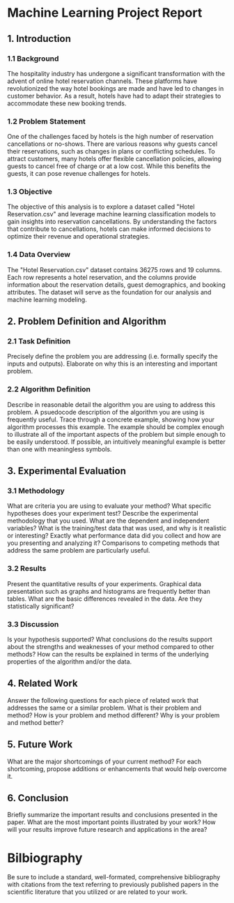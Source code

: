 # Machine Learning Project Report

## 1. Introduction

### 1.1 Background

The hospitality industry has undergone a significant transformation with the advent of online hotel reservation channels. These platforms have revolutionized the way hotel bookings are made and have led to changes in customer behavior. As a result, hotels have had to adapt their strategies to accommodate these new booking trends.

### 1.2 Problem Statement

One of the challenges faced by hotels is the high number of reservation cancellations or no-shows. There are various reasons why guests cancel their reservations, such as changes in plans or conflicting schedules. To attract customers, many hotels offer flexible cancellation policies, allowing guests to cancel free of charge or at a low cost. While this benefits the guests, it can pose revenue challenges for hotels.

### 1.3 Objective

The objective of this analysis is to explore a dataset called "Hotel Reservation.csv" and leverage machine learning classification models to gain insights into reservation cancellations. By understanding the factors that contribute to cancellations, hotels can make informed decisions to optimize their revenue and operational strategies.

### 1.4 Data Overview

The "Hotel Reservation.csv" dataset contains 36275 rows and 19 columns. Each row represents a hotel reservation, and the columns provide information about the reservation details, guest demographics, and booking attributes. The dataset will serve as the foundation for our analysis and machine learning modeling.

## 2. Problem Definition and Algorithm

### 2.1 Task Definition

Precisely define the problem you are addressing (i.e. formally specify the inputs and outputs). Elaborate on why this is an interesting and important problem.

### 2.2 Algorithm Definition

Describe in reasonable detail the algorithm you are using to address this problem. A psuedocode description of the algorithm you are using is frequently useful. Trace through a concrete example, showing how your algorithm processes this example. The example should be complex enough to illustrate all of the important aspects of the problem but simple enough to be easily understood. If possible, an intuitively meaningful example is better than one with meaningless symbols.

## 3. Experimental Evaluation

### 3.1 Methodology

What are criteria you are using to evaluate your method? What specific hypotheses does your experiment test? Describe the experimental methodology that you used. What are the dependent and independent variables? What is the training/test data that was used, and why is it realistic or interesting? Exactly what performance data did you collect and how are you presenting and analyzing it? Comparisons to competing methods that address the same problem are particularly useful.

### 3.2 Results

Present the quantitative results of your experiments. Graphical data presentation such as graphs and histograms are frequently better than tables. What are the basic differences revealed in the data. Are they statistically significant?

### 3.3 Discussion

Is your hypothesis supported? What conclusions do the results support about the strengths and weaknesses of your method compared to other methods? How can the results be explained in terms of the underlying properties of the algorithm and/or the data.

## 4. Related Work

Answer the following questions for each piece of related work that addresses the same or a similar problem. What is their problem and method? How is your problem and method different? Why is your problem and method better?

## 5. Future Work

What are the major shortcomings of your current method? For each shortcoming, propose additions or enhancements that would help overcome it.

## 6. Conclusion
Briefly summarize the important results and conclusions presented in the paper. What are the most important points illustrated by your work? How will your results improve future research and applications in the area?

# Bilbiography
Be sure to include a standard, well-formated, comprehensive bibliography with citations from the text referring to previously published papers in the scientific literature that you utilized or are related to your work. 
